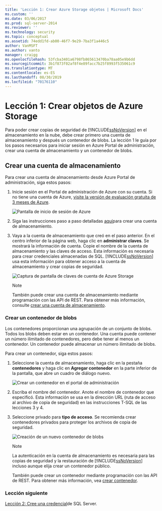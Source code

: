 ```yaml
---
title: 'Lección 1: Crear Azure Storage objetos | Microsoft Docs'
ms.custom: ''
ms.date: 03/06/2017
ms.prod: sql-server-2014
ms.reviewer: ''
ms.technology: security
ms.topic: conceptual
ms.assetid: 74edd1fd-ab00-46f7-9e29-7ba3f1a446c5
author: VanMSFT
ms.author: vanto
manager: craigg
ms.openlocfilehash: 53fcba3401a6798fb865613470ba78aa05e9b6dd
ms.sourcegitcommit: 3b1f873f02af8f4e89facc7b25f8993f535061c9
ms.translationtype: MT
ms.contentlocale: es-ES
ms.lasthandoff: 08/30/2019
ms.locfileid: "70176110"
---
```

# <a name="lesson-1-create-azure-storage-objects"></a>Lección 1: Crear objetos de Azure Storage
  Para poder crear copias de seguridad de [!INCLUDE[ssNoVersion](../includes/ssnoversion-md.md)] en el almacenamiento en la nube, debe crear primero una cuenta de almacenamiento y después un contenedor de blobs. La lección 1 le guía por los pasos necesarios para iniciar sesión en Azure Portal de administración, crear una cuenta de almacenamiento y un contenedor de blobs.  
  
## <a name="create-a-storage-account"></a>Crear una cuenta de almacenamiento  
 Para crear una cuenta de almacenamiento desde Azure Portal de administración, siga estos pasos:  
  
1.  Inicie sesión en el Portal de administración de Azure con su cuenta. Si no tiene una cuenta de Azure, [visite la versión de evaluación gratuita de 3 meses de Azure](https://go.microsoft.com/fwlink/?LinkId=271927).  
  
     ![Pantalla de inicio de sesión de Azure](../../2014/tutorials/media/windowazurelogin-backuptocloud.gif "Pantalla de inicio de sesión de Azure")  
  
2.  Siga las instrucciones paso a paso detalladas [aquí](https://go.microsoft.com/fwlink/?LinkId=271926)para crear una cuenta de almacenamiento.  
  
3.  Vaya a la cuenta de almacenamiento que creó en el paso anterior. En el centro inferior de la página web, haga clic en **administrar claves**. Se mostrará la información de cuenta. Copie el nombre de la cuenta de almacenamiento y las claves de acceso. Esta información es necesaria para crear credenciales almacenadas de SQL. [!INCLUDE[ssNoVersion](../includes/ssnoversion-md.md)] usa esta información para obtener acceso a la cuenta de almacenamiento y crear copias de seguridad.  
  
     ![Captura de pantalla de claves de cuenta de Azure Storage](../../2014/tutorials/media/manageaccesskeys-backuptocloud.gif "Captura de pantalla de claves de cuenta de Azure Storage")  
  
    > [!NOTE]  
    >  También puede crear una cuenta de almacenamiento mediante programación con las API de REST. Para obtener más información, consulte [crear una cuenta de almacenamiento](https://go.microsoft.com/fwlink/?LinkId=271928).  
  
### <a name="create-a-blob-container"></a>Crear un contenedor de blobs  
 Los contenedores proporcionan una agrupación de un conjunto de blobs. Todos los blobs deben estar en un contenedor. Una cuenta puede contener un número ilimitado de contenedores, pero debe tener al menos un contenedor. Un contenedor puede almacenar un número ilimitado de blobs.  
  
 Para crear un contenedor, siga estos pasos:  
  
1.  Seleccione la cuenta de almacenamiento, haga clic en la pestaña **contenedores** y haga clic en **Agregar contenedor** en la parte inferior de la pantalla, que abre un cuadro de diálogo nuevo.  
  
     ![Crear un contenedor en el portal de administración](../../2014/tutorials/media/backuptocloud.gif "Crear un contenedor en el portal de administración")  
  
2.  Escriba el nombre del contenedor. Anote el nombre de contenedor que especificó. Esta información se usa en la dirección URL (ruta de acceso al archivo de copia de seguridad) en las instrucciones T-SQL de las lecciones 3 y 4.  
  
3.  Seleccione privado para **tipo de acceso**. Se recomienda crear contenedores privados para proteger los archivos de copia de seguridad.  
  
     ![Creación de un nuevo contenedor de blobs](../../2014/tutorials/media/backuptocloud-newblobcontainer.gif "Creación de un nuevo contenedor de blobs")  
  
    > [!NOTE]  
    >  La autenticación en la cuenta de almacenamiento es necesaria para las copias de seguridad y la restauración de [!INCLUDE[ssNoVersion](../includes/ssnoversion-md.md)] incluso aunque elija crear un contenedor público.  
    >   
    >  También puede crear un contenedor mediante programación con las API de REST. Para obtener más información, vea [crear contenedor](https://go.microsoft.com/fwlink/?LinkId=271946).  
  
### <a name="next-lesson"></a>Lección siguiente  
 [Lección 2: Cree una credencial](../../2014/tutorials/lesson-2-create-a-sql-server-credential.md)de SQL Server.  
  
  
